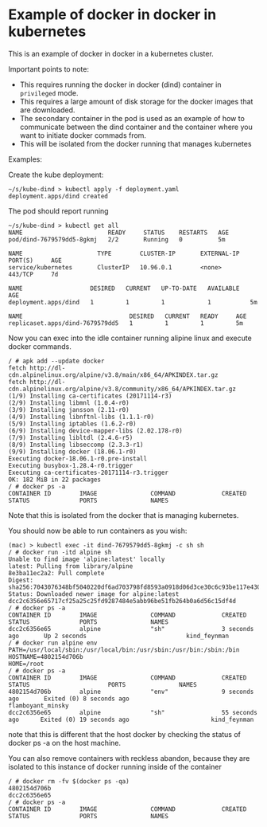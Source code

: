 Example of docker in docker in kubernetes
=========================================

This is an example of docker in docker in a kubernetes cluster.

Important points to note:

- This requires running the docker in docker (dind) container in `privileged` mode.
- This requires a large amount of disk storage for the docker images that are downloaded.
- The secondary container in the pod is used as an example of how to communicate between the dind container
  and the container where you want to initiate docker commads from.
- This will be isolated from the docker running that manages kubernetes

Examples:

Create the kube deployment:

```
~/s/kube-dind > kubectl apply -f deployment.yaml
deployment.apps/dind created
```

The pod should report running
```
~/s/kube-dind > kubectl get all
NAME                        READY     STATUS    RESTARTS   AGE
pod/dind-7679579dd5-8gkmj   2/2       Running   0          5m

NAME                     TYPE        CLUSTER-IP       EXTERNAL-IP   PORT(S)     AGE
service/kubernetes       ClusterIP   10.96.0.1        <none>        443/TCP     7d

NAME                   DESIRED   CURRENT   UP-TO-DATE   AVAILABLE   AGE
deployment.apps/dind   1         1         1            1           5m

NAME                              DESIRED   CURRENT   READY     AGE
replicaset.apps/dind-7679579dd5   1         1         1         5m
```

Now you can exec into the idle container running alipine linux and execute docker commands.

```
/ # apk add --update docker
fetch http://dl-cdn.alpinelinux.org/alpine/v3.8/main/x86_64/APKINDEX.tar.gz
fetch http://dl-cdn.alpinelinux.org/alpine/v3.8/community/x86_64/APKINDEX.tar.gz
(1/9) Installing ca-certificates (20171114-r3)
(2/9) Installing libmnl (1.0.4-r0)
(3/9) Installing jansson (2.11-r0)
(4/9) Installing libnftnl-libs (1.1.1-r0)
(5/9) Installing iptables (1.6.2-r0)
(6/9) Installing device-mapper-libs (2.02.178-r0)
(7/9) Installing libltdl (2.4.6-r5)
(8/9) Installing libseccomp (2.3.3-r1)
(9/9) Installing docker (18.06.1-r0)
Executing docker-18.06.1-r0.pre-install
Executing busybox-1.28.4-r0.trigger
Executing ca-certificates-20171114-r3.trigger
OK: 182 MiB in 22 packages
/ # docker ps -a
CONTAINER ID        IMAGE               COMMAND             CREATED             STATUS              PORTS               NAMES
```

Note that this is isolated from the docker that is managing kubernetes.

You should now be able to run containers as you wish:

```
(mac) > kubectl exec -it dind-7679579dd5-8gkmj -c sh sh
/ # docker run -itd alpine sh
Unable to find image 'alpine:latest' locally
latest: Pulling from library/alpine
8e3ba11ec2a2: Pull complete
Digest: sha256:7043076348bf5040220df6ad703798fd8593a0918d06d3ce30c6c93be117e430
Status: Downloaded newer image for alpine:latest
dcc2c6356e65717cf25a25c25fd9287484e5abb96be51fb264b0a6d56c15df4d
/ # docker ps -a
CONTAINER ID        IMAGE               COMMAND             CREATED             STATUS              PORTS               NAMES
dcc2c6356e65        alpine              "sh"                3 seconds ago       Up 2 seconds                            kind_feynman
/ # docker run alpine env
PATH=/usr/local/sbin:/usr/local/bin:/usr/sbin:/usr/bin:/sbin:/bin
HOSTNAME=4802154d706b
HOME=/root
/ # docker ps -a
CONTAINER ID        IMAGE               COMMAND             CREATED             STATUS                      PORTS               NAMES
4802154d706b        alpine              "env"               9 seconds ago       Exited (0) 8 seconds ago                        flamboyant_minsky
dcc2c6356e65        alpine              "sh"                55 seconds ago      Exited (0) 19 seconds ago                       kind_feynman
```

note that this is different that the host docker by checking the status of docker ps -a on the host machine.

You can also remove containers with reckless abandon, because they are isolated to this instance of docker running inside of the container

```
/ # docker rm -fv $(docker ps -qa)
4802154d706b
dcc2c6356e65
/ # docker ps -a
CONTAINER ID        IMAGE               COMMAND             CREATED             STATUS              PORTS               NAMES
```

